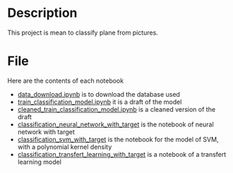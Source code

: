 # Description
This project is mean to classify plane from pictures.


# File
Here are the contents of each notebook

- [data_download.ipynb](file//notebooks/data_download.ipynb) is to download the database used
- [train_classification_model.ipynb](file//notebooks/train_classification_model.ipynb) it is a draft of the model
- [cleaned_train_classification_model.ipynb](file//notebooks/cleaned_train_classification_model.ipynb) is a cleaned version of the draft
- [classification_neural_network_with_target](file//notebooks/classification_neural_network_with_target.ipynb) is the notebook of neural network with target
- [classification_svm_with_target](file//notebooks/classification_svm_with_target.ipynb) is the notebook for the model of SVM, with a polynomial kernel density
- [classification_transfert_learning_with_target](file//notebooks/classification_transfert_learning_with_target.ipynb) is a notebook of a transfert learning model 

